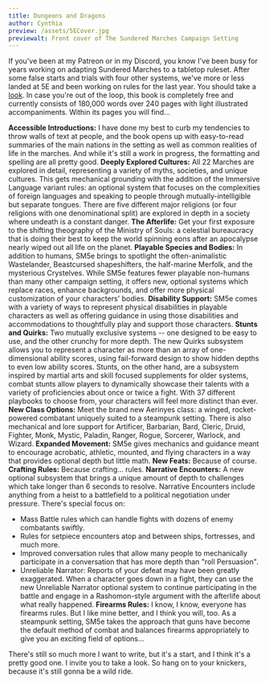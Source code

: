 ```yaml
---
title: Dungeons and Dragons
author: Cynthia
preview: /assets/5ECover.jpg 
previewalt: Front cover of The Sundered Marches Campaign Setting
---
```

If you've been at my Patreon or in my Discord, you know I've been busy for years working on adapting Sundered Marches to a tabletop ruleset. After some false starts and trials with four other systems, we've more or less landed at 5E and been working on rules for the last year. You should take a [look](http://sunderedmarches.com/5E/).
In case you're out of the loop, this book is completely free and currently consists of 180,000 words over 240 pages with light illustrated accompaniments. Within its pages you will find...

<!--more-->
**Accessible Introductions:** I have done my best to curb my tendencies to throw walls of text at people, and the book opens up with easy-to-read summaries of the main nations in the setting as well as common realities of life in the marches. And while it's still a work in progress, the formatting and spelling are all pretty good.
**Deeply Explored Cultures:** All 22 Marches are explored in detail, representing a variety of myths, societies, and unique cultures. This gets mechanical grounding with the addition of the Immersive Language variant rules: an optional system that focuses on the complexities of foreign languages and speaking to people through mutually-intelligible but separate tongues. There are five different major religions (or four religions with one denominational split) are explored in depth in a society where undeath is a constant danger.
**The Afterlife:** Get your first exposure to the shifting theography of the Ministry of Souls: a celestial bureaucracy that is doing their best to keep the world spinning eons after an apocalypse nearly wiped out all life on the planet.
**Playable Species and Bodies:** In addition to humans, SM5e brings to spotlight the often-animalistic Wastelander, Beastcursed shapeshifters, the half-marine Merfolk, and the mysterious Crystelves. While SM5e features fewer playable non-humans than many other campaign setting, it offers new, optional systems which replace races, enhance backgrounds, and offer more physical customization of your characters' bodies.
**Disability Support:** SM5e comes with a variety of ways to represent physical disabilities in playable characters as well as offering guidance in using those disabilities and accommodations to thoughtfully play and support those characters.
**Stunts and Quirks:** Two mutually exclusive systems -- one designed to be easy to use, and the other crunchy for more depth. The new Quirks subsystem allows you to represent a character as more than an array of one-dimensional ability scores, using fail-forward design to show hidden depths to even low ability scores. Stunts, on the other hand, are a subsystem inspired by martial arts and skill focused supplements for older systems, combat stunts allow players to dynamically showcase their talents with a variety of proficiencies about once or twice a fight. With 37 different playbooks to choose from, your characters will feel more distinct than ever.
**New Class Options:** Meet the brand new Aerinyes class: a winged, rocket-powered combatant uniquely suited to a steampunk setting. There is also mechanical and lore support for Artificer, Barbarian, Bard, Cleric, Druid, Fighter, Monk, Mystic, Paladin, Ranger, Rogue, Sorcerer, Warlock, and Wizard.
**Expanded Movement:** SM5e gives mechanics and guidance meant to encourage acrobatic, athletic, mounted, and flying characters in a way that provides optional depth but little math.
**New Feats:** Because of course.
**Crafting Rules:** Because crafting... rules.
**Narrative Encounters:** A new optional subsystem that brings a unique amount of depth to challenges which take longer than 6 seconds to resolve. Narrative Encounters include anything from a heist to a battlefield to a political negotiation under pressure. There's special focus on:
- Mass Battle rules which can handle fights with dozens of enemy combatants swiftly.
- Rules for setpiece encounters atop and between ships, fortresses, and much more.
- Improved conversation rules that allow many people to mechanically participate in a conversation that has more depth than "roll Persuasion".
- Unreliable Narrator: Reports of your defeat may have been greatly exaggerated. When a character goes down in a fight, they can use the new Unreliable Narrator optional system to continue participating in the battle and engage in a Rashomon-style argument with the afterlife about what really happened.
**Firearms Rules:** I know, I know, everyone has firearms rules. But I like mine better, and I think you will, too. As a steampunk setting, SM5e takes the approach that guns have become the default method of combat and balances firearms appropriately to give you an exciting field of options...

There's still so much more I want to write, but it's a start, and I think it's a pretty good one. I invite you to take a look. So hang on to your knickers, because it's still gonna be a wild ride.
